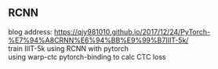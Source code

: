 ## RCNN
blog address: https://qjy981010.github.io/2017/12/24/PyTorch-%E7%94%A8CRNN%E6%94%BB%E9%99%B7IIIT-5k/  
train IIIT-5k using RCNN with pytorch  
using warp-ctc pytorch-binding to calc CTC loss
